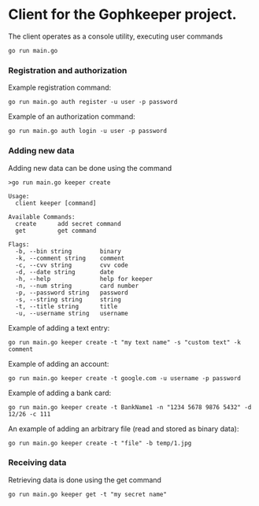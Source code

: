 # Client for the Gophkeeper project.
The client operates as a console utility, executing user commands

```
go run main.go
```
### Registration and authorization

Example registration command:

```
go run main.go auth register -u user -p password
```
Example of an authorization command:

```
go run main.go auth login -u user -p password
```

### Adding new data

Adding new data can be done using the command

```
>go run main.go keeper create 

Usage:
  client keeper [command]

Available Commands:
  create      add secret command
  get         get command

Flags:
  -b, --bin string        binary
  -k, --comment string    comment
  -c, --cvv string        cvv code
  -d, --date string       date
  -h, --help              help for keeper
  -n, --num string        card number
  -p, --password string   password
  -s, --string string     string
  -t, --title string      title
  -u, --username string   username

```
Example of adding a text entry:
```
go run main.go keeper create -t "my text name" -s "custom text" -k comment
```
Example of adding an account:
```
go run main.go keeper create -t google.com -u username -p password 
```
Example of adding a bank card:
```
go run main.go keeper create -t BankName1 -n "1234 5678 9876 5432" -d 12/26 -c 111
```
An example of adding an arbitrary file (read and stored as binary data):
```
go run main.go keeper create -t "file" -b temp/1.jpg
```

### Receiving data

Retrieving data is done using the get command
```
go run main.go keeper get -t "my secret name" 
```